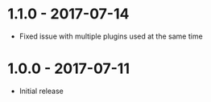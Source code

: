 # 1.1.0 - 2017-07-14
* Fixed issue with multiple plugins used at the same time

# 1.0.0 - 2017-07-11
* Initial release